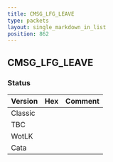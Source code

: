 ```yaml
---
title: CMSG_LFG_LEAVE
type: packets
layout: single_markdown_in_list
position: 862
---
```


## CMSG_LFG_LEAVE

### Status

Version | Hex | Comment
---------- | ---------- | ---------- 
Classic |  |  
TBC |  |  
WotLK |  |  
Cata |  |  
